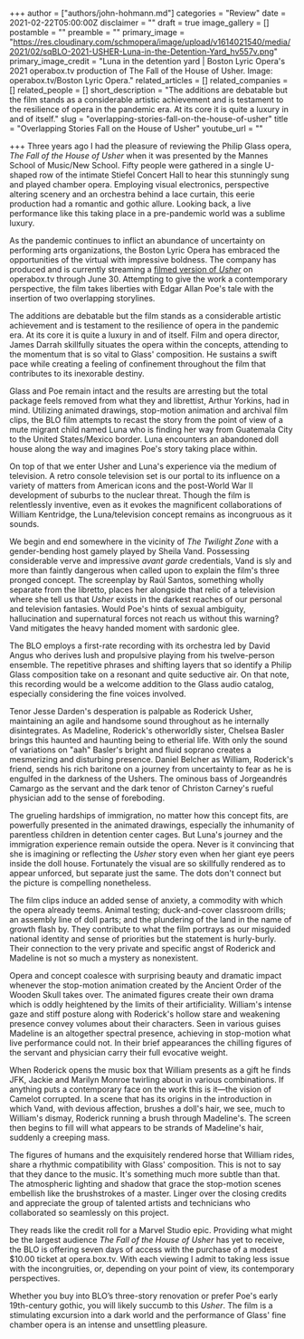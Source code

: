 +++
author = ["authors/john-hohmann.md"]
categories = "Review"
date = 2021-02-22T05:00:00Z
disclaimer = ""
draft = true
image_gallery = []
postamble = ""
preamble = ""
primary_image = "https://res.cloudinary.com/schmopera/image/upload/v1614021540/media/2021/02/sqBLO-2021-USHER-Luna-in-the-Detention-Yard_hv557v.png"
primary_image_credit = "Luna in the detention yard | Boston Lyric Opera's 2021 operabox.tv production of The Fall of the House of Usher. Image: operabox.tv/Boston Lyric Opera."
related_articles = []
related_companies = []
related_people = []
short_description = "The additions are debatable but the film stands as a considerable artistic achievement and is testament to the resilience of opera in the pandemic era. At its core it is quite a luxury in and of itself."
slug = "overlapping-stories-fall-on-the-house-of-usher"
title = "Overlapping Stories Fall on the House of Usher"
youtube_url = ""

+++
Three years ago I had the pleasure of reviewing the Philip Glass opera, _The Fall of the House of Usher_ when it was presented by the Mannes School of Music/New School. Fifty people were gathered in a single U-shaped row of the intimate Stiefel Concert Hall to hear this stunningly sung and played chamber opera. Employing visual electronics, perspective altering scenery and an orchestra behind a lace curtain, this eerie production had a romantic and gothic allure. Looking back, a live performance like this taking place in a pre-pandemic world was a sublime luxury.

As the pandemic continues to inflict an abundance of uncertainty on performing arts organizations, the Boston Lyric Opera has embraced the opportunities of the virtual with impressive boldness. The company has produced and is currently streaming a [filmed version of _Usher_](https://www.operabox.tv/featured/videos/usher) on operabox.tv through June 30. Attempting to give the work a contemporary perspective, the film takes liberties with Edgar Allan Poe's tale with the insertion of two overlapping storylines.

The additions are debatable but the film stands as a considerable artistic achievement and is testament to the resilience of opera in the pandemic era. At its core it is quite a luxury in and of itself. Film and opera director, James Darrah skillfully situates the opera within the concepts, attending to the momentum that is so vital to Glass' composition. He sustains a swift pace while creating a feeling of confinement throughout the film that contributes to its inexorable destiny.

Glass and Poe remain intact and the results are arresting but the total package feels removed from what they and librettist, Arthur Yorkins, had in mind. Utilizing animated drawings, stop-motion animation and archival film clips, the BLO film attempts to recast the story from the point of view of a mute migrant child named Luna who is finding her way from Guatemala City to the United States/Mexico border. Luna encounters an abandoned doll house along the way and imagines Poe's story taking place within.

On top of that we enter Usher and Luna's experience via the medium of television. A retro console television set is our portal to its influence on a variety of matters from American icons and the post-World War II development of suburbs to the nuclear threat. Though the film is relentlessly inventive, even as it evokes the magnificent collaborations of William Kentridge, the Luna/television concept remains as incongruous as it sounds. 

We begin and end somewhere in the vicinity of _The Twilight Zone_ with a gender-bending host gamely played by Sheila Vand. Possessing considerable verve and impressive _avant garde_ credentials, Vand is sly and more than faintly dangerous when called upon to explain the film's three pronged concept. The screenplay by Raúl Santos, something wholly separate from the libretto, places her alongside that relic of a television where she tell us that _Usher_ exists in the darkest reaches of our personal and television fantasies. Would Poe's hints of sexual ambiguity, hallucination and supernatural forces not reach us without this warning? Vand mitigates the heavy handed moment with sardonic glee.

The BLO employs a first-rate recording with its orchestra led by David Angus who derives lush and propulsive playing from his twelve-person ensemble. The repetitive phrases and shifting layers that so identify a Philip Glass composition take on a resonant and quite seductive air. On that note, this recording would be a welcome addition to the Glass audio catalog, especially considering the fine voices involved.

Tenor Jesse Darden's desperation is palpable as Roderick Usher, maintaining an agile and handsome sound throughout as he internally disintegrates. As Madeline, Roderick's otherworldly sister, Chelsea Basler brings this haunted and haunting being to etherial life. With only the sound of variations on "aah" Basler's bright and fluid soprano creates a mesmerizing and disturbing presence. Daniel Belcher as William, Roderick's friend, sends his rich baritone on a journey from uncertainty to fear as he is engulfed in the darkness of the Ushers. The ominous bass of Jorgeandrés Camargo as the servant and the dark tenor of Christon Carney's rueful physician add to the sense of foreboding.

The grueling hardships of immigration, no matter how this concept fits, are powerfully presented in the animated drawings, especially the inhumanity of parentless children in detention center cages. But Luna's journey and the immigration experience remain outside the opera. Never is it convincing that she is imagining or reflecting the _Usher_ story even when her giant eye peers inside the doll house. Fortunately the visual are so skillfully rendered as to appear unforced, but separate just the same. The dots don't connect but the picture is compelling nonetheless.

The film clips induce an added sense of anxiety, a commodity with which the opera already teems. Animal testing; duck-and-cover classroom drills; an assembly line of doll parts; and the plundering of the land in the name of growth flash by. They contribute to what the film portrays as our misguided national identity and sense of priorities but the statement is hurly-burly. Their connection to the very private and specific angst of Roderick and Madeline is not so much a mystery as nonexistent.

Opera and concept coalesce with surprising beauty and dramatic impact whenever the stop-motion animation created by the Ancient Order of the Wooden Skull takes over. The animated figures create their own drama which is oddly heightened by the limits of their artificiality. William's intense gaze and stiff posture along with Roderick's hollow stare and weakening presence convey volumes about their characters. Seen in various guises Madeline is an altogether spectral presence, achieving in stop-motion what live performance could not. In their brief appearances the chilling figures of the servant and physician carry their full evocative weight.

When Roderick opens the music box that William presents as a gift he finds JFK, Jackie and Marilyn Monroe twirling about in various combinations. If anything puts a contemporary face on the work this is it—the vision of Camelot corrupted. In a scene that has its origins in the introduction in which Vand, with devious affection, brushes a doll's hair, we see, much to William's dismay, Roderick running a brush through Madeline's. The screen then begins to fill will what appears to be strands of Madeline's hair, suddenly a creeping mass.

The figures of humans and the exquisitely rendered horse that William rides, share a rhythmic compatibility with Glass' composition. This is not to say that they dance to the music. It's something much more subtle than that. The atmospheric lighting and shadow that grace the stop-motion scenes embellish like the brushstrokes of a master. Linger over the closing credits and appreciate the group of talented artists and technicians who collaborated so seamlessly on this project.

They reads like the credit roll for a Marvel Studio epic. Providing what might be the largest audience _The Fall of the House of Usher_ has yet to receive, the BLO is offering seven days of access with the purchase of a modest $10.00 ticket at opera.box.tv. With each viewing I admit to taking less issue with the incongruities, or, depending on your point of view, its contemporary perspectives.

Whether you buy into BLO’s three-story renovation or prefer Poe's early 19th-century gothic, you will likely succumb to this _Usher_. The film is a stimulating excursion into a dark world and the performance of Glass' fine chamber opera is an intense and unsettling pleasure.